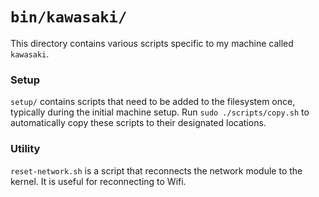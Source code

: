 # `bin/kawasaki/`

This directory contains various scripts specific to my machine called `kawasaki`.

### Setup

`setup/` contains scripts that need to be added to the filesystem once, typically during the initial machine setup. Run `sudo ./scripts/copy.sh` to automatically copy these scripts to their designated locations.

### Utility

`reset-network.sh` is a script that reconnects the network module to the kernel. It is useful for reconnecting to Wifi.
